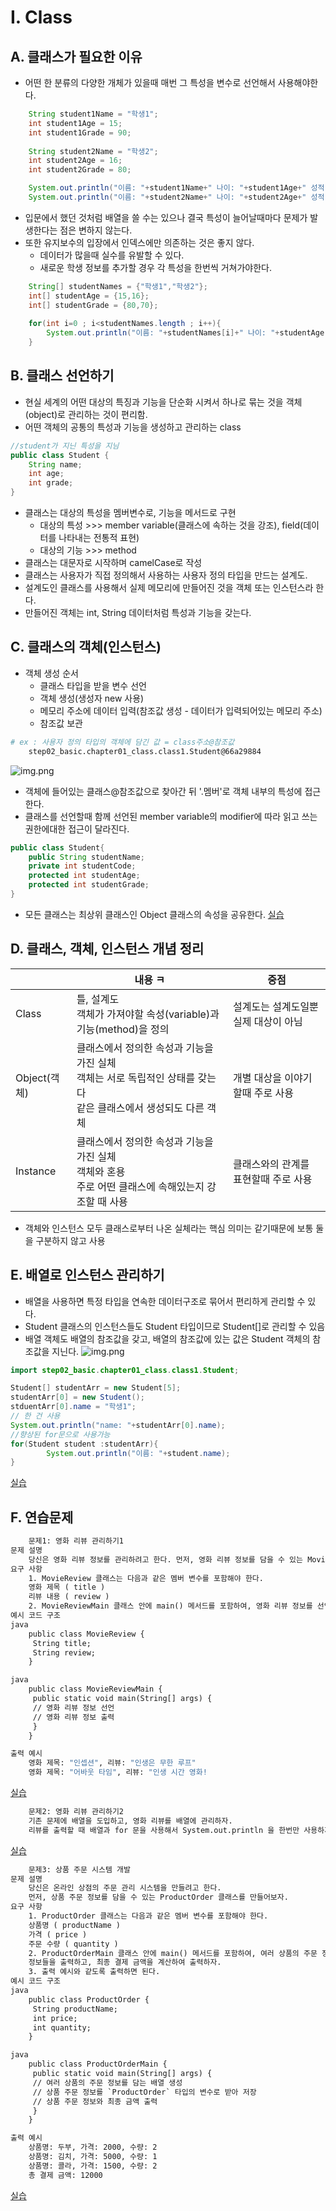 # I. Class
## A. 클래스가 필요한 이유
- 어떤 한 분류의 다양한 개체가 있을때 매번 그 특성을 변수로 선언해서 사용해야한다.
```java
    String student1Name = "학생1";
    int student1Age = 15;
    int student1Grade = 90;
    
    String student2Name = "학생2";
    int student2Age = 16;
    int student2Grade = 80;

    System.out.println("이름: "+student1Name+" 나이: "+student1Age+" 성적: "+student1Grade);
    System.out.println("이름: "+student2Name+" 나이: "+student2Age+" 성적: "+student2Grade);
```
- 입문에서 했던 것처럼 배열을 쓸 수는 있으나 결국 특성이 늘어날때마다 문제가 발생한다는 점은 변하지 않는다. 
- 또한 유지보수의 입장에서 인덱스에만 의존하는 것은 좋지 않다. 
  - 데이터가 많을때 실수를 유발할 수 있다.
  - 새로운 학생 정보를 추가할 경우 각 특성을 한번씩 거쳐가야한다. 
```java
    String[] studentNames = {"학생1","학생2"};
    int[] studentAge = {15,16};
    int[] studentGrade = {80,70};
    
    for(int i=0 ; i<studentNames.length ; i++){
        System.out.println("이름: "+studentNames[i]+" 나이: "+studentAge[i]+" 성적: "+studentGrade[i]);
    }
```
## B. 클래스 선언하기
- 현실 세계의 어떤 대상의 특징과 기능을 단순화 시켜서 하나로 묶는 것을 객체(object)로 관리하는 것이 편리함. 
- 어떤 객체의 공통의 특성과 기능을 생성하고 관리하는 class
```java
//student가 지닌 특성을 지님
public class Student {
    String name;
    int age;
    int grade;
}
```
- 클래스는 대상의 특성을 멤버변수로, 기능을 메서드로 구현
  - 대상의 특성 >>> member variable(클래스에 속하는 것을 강조), field(데이터를 나타내는 전통적 표현)
  - 대상의 기능 >>> method
- 클래스는 대문자로 시작하며 camelCase로 작성
- 클래스는 사용자가 직접 정의해서 사용하는 사용자 정의 타입을 만드는 설계도.
- 설계도인 클래스를 사용해서 실제 메모리에 만들어진 것을 객체 또는 인스턴스라 한다. 
- 만들어진 객체는 int, String 데이터처럼 특성과 기능을 갖는다.

## C. 클래스의 객체(인스턴스)
- 객체 생성 순서
  - 클래스 타입을 받을 변수 선언
  - 객체 생성(생성자 new 사용)
  - 메모리 주소에 데이터 입력(참조값 생성 - 데이터가 입력되어있는 메모리 주소)
  - 참조값 보관
```dockerfile
# ex : 사용자 정의 타입의 객체에 담긴 값 = class주소@참조값 
    step02_basic.chapter01_class.class1.Student@66a29884
```
![img.png](../img/classObject.png)

- 객체에 들어있는 클래스@참조값으로 찾아간 뒤 '.멤버'로 객체 내부의 특성에 접근한다. 
- 클래스를 선언할때 함께 선언된 member variable의 modifier에 따라 읽고 쓰는 권한에대한 접근이 달라진다. 
```java
public class Student{
    public String studentName;
    private int studentCode;
    protected int studentAge;
    protected int studentGrade;
}
```
- 모든 클래스는 최상위 클래스인 Object 클래스의 속성을 공유한다.
[실습](../../src/step02_basic/chapter01_class/class1/Class1.java)

## D. 클래스, 객체, 인스턴스 개념 정리
|            | 내용    ㅋ                                                                 | 중점                   |
|------------|-------------------------------------------------------------------------|----------------------|
| Class      | 틀, 설계도<br/>객체가 가져야할 속성(variable)과 기능(method)을 정의                        | 설계도는 설계도일뿐 실제 대상이 아님 |
| Object(객체) | 클래스에서 정의한 속성과 기능을 가진 실체<br/>객체는 서로 독립적인 상태를 갖는다<br/>같은 클래스에서 생성되도 다른 객체 | 개별 대상을 이야기할때 주로 사용   |
| Instance   | 클래스에서 정의한 속성과 기능을 가진 실체<br/>객체와 혼용<br/>주로 어떤 클래스에 속해있는지 강조할 때 사용        | 클래스와의 관계를 표현할때 주로 사용 |
- 객체와 인스턴스 모두 클래스로부터 나온 실체라는 핵심 의미는 같기때문에 보통 둘을 구분하지 않고 사용

## E. 배열로 인스턴스 관리하기
- 배열을 사용하면 특정 타입을 연속한 데이터구조로 묶어서 편리하게 관리할 수 있다. 
- Student 클래스의 인스턴스들도 Student 타입이므로 Student[]로 관리할 수 있음
- 배열 객체도 배열의 참조값을 갖고, 배열의 참조값에 있는 값은 Student 객체의 참조값을 지닌다. 
![img.png](../img/instanceArray.png)

```java
import step02_basic.chapter01_class.class1.Student;

Student[] studentArr = new Student[5];
studentArr[0] = new Student();
stduentArr[0].name = "학생1";
// 한 건 사용
System.out.println("name: "+studentArr[0].name);
//향상된 for문으로 사용가능
for(Student student :studentArr){
        System.out.println("이름: "+student.name);
}
```
[실습](../../src/step02_basic/chapter01_class/class1/Class2.java)
## F. 연습문제
```dockerfile
    문제1: 영화 리뷰 관리하기1
문제 설명 
    당신은 영화 리뷰 정보를 관리하려고 한다. 먼저, 영화 리뷰 정보를 담을 수 있는 MovieReview 클래스를 만들어보자.
요구 사항
    1. MovieReview 클래스는 다음과 같은 멤버 변수를 포함해야 한다.
    영화 제목 ( title )
    리뷰 내용 ( review )
    2. MovieReviewMain 클래스 안에 main() 메서드를 포함하여, 영화 리뷰 정보를 선언하고 출력하자.
예시 코드 구조 
java
    public class MovieReview {
     String title;
     String review;
    }

java
    public class MovieReviewMain {
     public static void main(String[] args) {
     // 영화 리뷰 정보 선언
     // 영화 리뷰 정보 출력
     }
    }

출력 예시 
    영화 제목: "인셉션", 리뷰: "인생은 무한 루프"
    영화 제목: "어바웃 타임", 리뷰: "인생 시간 영화!
```
[실습](../../src/step02_basic/chapter01_class/ex/Class1Question.java)
```dockerfile
    문제2: 영화 리뷰 관리하기2
    기존 문제에 배열을 도입하고, 영화 리뷰를 배열에 관리하자.
    리뷰를 출력할 때 배열과 for 문을 사용해서 System.out.println 을 한번만 사용하자
```
[실습](../../src/step02_basic/chapter01_class/ex/Class2Question.java)
```dockerfile
    문제3: 상품 주문 시스템 개발
문제 설명 
    당신은 온라인 상점의 주문 관리 시스템을 만들려고 한다.
    먼저, 상품 주문 정보를 담을 수 있는 ProductOrder 클래스를 만들어보자.
요구 사항
    1. ProductOrder 클래스는 다음과 같은 멤버 변수를 포함해야 한다.
    상품명 ( productName )
    가격 ( price )
    주문 수량 ( quantity )
    2. ProductOrderMain 클래스 안에 main() 메서드를 포함하여, 여러 상품의 주문 정보를 배열로 관리하고, 그
    정보들을 출력하고, 최종 결제 금액을 계산하여 출력하자.
    3. 출력 예시와 같도록 출력하면 된다.
예시 코드 구조 
java
    public class ProductOrder {
     String productName;
     int price; 
     int quantity;
    }

java
    public class ProductOrderMain {
     public static void main(String[] args) {
     // 여러 상품의 주문 정보를 담는 배열 생성
     // 상품 주문 정보를 `ProductOrder` 타입의 변수로 받아 저장
     // 상품 주문 정보와 최종 금액 출력
     }
    }

출력 예시 
    상품명: 두부, 가격: 2000, 수량: 2
    상품명: 김치, 가격: 5000, 수량: 1
    상품명: 콜라, 가격: 1500, 수량: 2
    총 결제 금액: 12000
```
[실습](../../src/step02_basic/chapter01_class/ex/Class3Question.java)